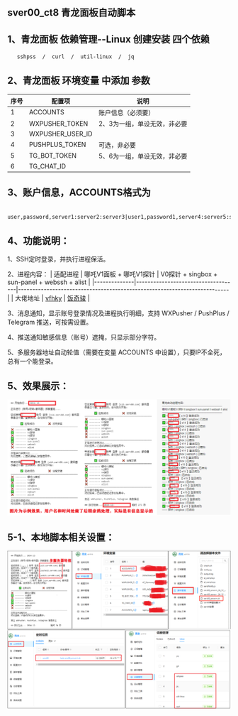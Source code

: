   ##  sver00_ct8  青龙面板自动脚本
  
  ## 1、青龙面板 依赖管理--Linux 创建安装 四个依赖
       sshpss  /  curl  /  util-linux  /  jq 
       
  ## 2、青龙面板 环境变量 中添加  参数
  
| 序号 | 配置项                     | 说明                                     |
|------|----------------------------|------------------------------------------|
| 1    | ACCOUNTS                   | 账户信息（必须要）                      |
| 2    | WXPUSHER_TOKEN             | 2、3为一组，单设无效，非必要            |
| 3    | WXPUSHER_USER_ID           |                                          |
| 4    | PUSHPLUS_TOKEN             | 可选，非必要                             |
| 5    | TG_BOT_TOKEN               | 5、6为一组，单设无效，非必要            |
| 6    | TG_CHAT_ID                 |                                          |


  ## 3、账户信息，ACCOUNTS格式为
       user,password,server1:server2:server3|user1,password1,server4:server5:server6
       
  ## 4、功能说明：
1、SSH定时登录，并执行进程保活。

2、进程内容：
| 适配进程         | 哪吒V1面板    +    哪吒V1探针       | V0探针    +    singbox     +   sun-panel   +   webssh     +    alist         |
|--------------|------------------------------------|--------------------------------------------------------------------------|
| 大佬地址         | [vfhky](https://github.com/vfhky/serv00_ct8_nezha)                          | [饭奇骏](https://github.com/frankiejun/serv00-play)                                                                    |               

3、消息通知，显示账号登录情况及进程执行明细，支持 WXPusher / PushPlus / Telegram 推送，可按需设置。

4、推送通知敏感信息（账号）遮掩，只显示部分字符。

5、多服务器地址自动轮值（需要在变量 ACCOUNTS 中设置），只要IP不全死，总有一个能登录。

  ## 5、效果展示：
![Image Description](https://github.com/ryty1/alist-log/blob/main/github_images/1.png?raw=true)

  ## 5-1、本地脚本相关设置：
  
![Image Description](https://github.com/ryty1/alist-log/blob/main/github_images/2.png?raw=true)



